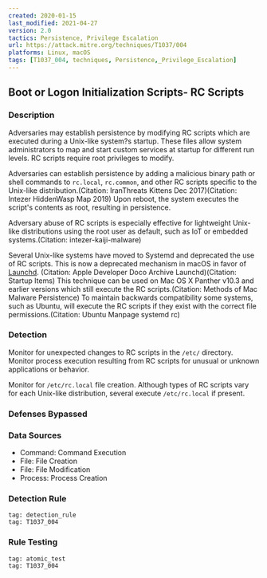 ```yaml
---
created: 2020-01-15
last_modified: 2021-04-27
version: 2.0
tactics: Persistence, Privilege Escalation
url: https://attack.mitre.org/techniques/T1037/004
platforms: Linux, macOS
tags: [T1037_004, techniques, Persistence,_Privilege_Escalation]
---
```


## Boot or Logon Initialization Scripts- RC Scripts

### Description

Adversaries may establish persistence by modifying RC scripts which are executed during a Unix-like system?s startup. These files allow system administrators to map and start custom services at startup for different run levels. RC scripts require root privileges to modify.

Adversaries can establish persistence by adding a malicious binary path or shell commands to <code>rc.local</code>, <code>rc.common</code>, and other RC scripts specific to the Unix-like distribution.(Citation: IranThreats Kittens Dec 2017)(Citation: Intezer HiddenWasp Map 2019) Upon reboot, the system executes the script's contents as root, resulting in persistence.

Adversary abuse of RC scripts is especially effective for lightweight Unix-like distributions using the root user as default, such as IoT or embedded systems.(Citation: intezer-kaiji-malware)

Several Unix-like systems have moved to Systemd and deprecated the use of RC scripts. This is now a deprecated mechanism in macOS in favor of [Launchd](https://attack.mitre.org/techniques/T1053/004). (Citation: Apple Developer Doco Archive Launchd)(Citation: Startup Items) This technique can be used on Mac OS X Panther v10.3 and earlier versions which still execute the RC scripts.(Citation: Methods of Mac Malware Persistence) To maintain backwards compatibility some systems, such as Ubuntu, will execute the RC scripts if they exist with the correct file permissions.(Citation: Ubuntu Manpage systemd rc)

### Detection

Monitor for unexpected changes to RC scripts in the <code>/etc/</code> directory. Monitor process execution resulting from RC scripts for unusual or unknown applications or behavior.

Monitor for <code>/etc/rc.local</code> file creation. Although types of RC scripts vary for each Unix-like distribution, several execute <code>/etc/rc.local</code> if present. 

### Defenses Bypassed



### Data Sources

  - Command: Command Execution
  -  File: File Creation
  -  File: File Modification
  -  Process: Process Creation
### Detection Rule

```query
tag: detection_rule
tag: T1037_004
```

### Rule Testing

```query
tag: atomic_test
tag: T1037_004
```
